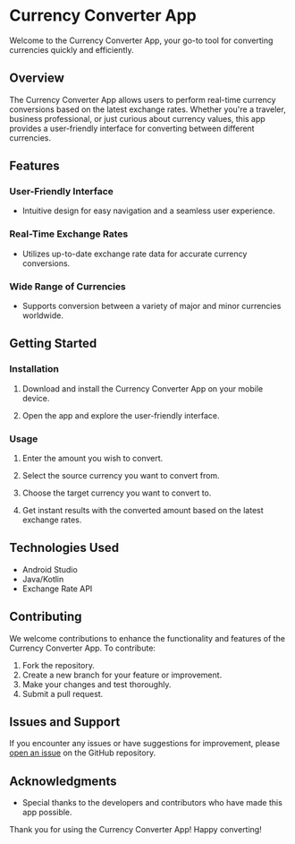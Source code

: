 # Currency Converter App

Welcome to the Currency Converter App, your go-to tool for converting currencies quickly and efficiently.

## Overview

The Currency Converter App allows users to perform real-time currency conversions based on the latest exchange rates. Whether you're a traveler, business professional, or just curious about currency values, this app provides a user-friendly interface for converting between different currencies.

## Features

### User-Friendly Interface

- Intuitive design for easy navigation and a seamless user experience.

### Real-Time Exchange Rates

- Utilizes up-to-date exchange rate data for accurate currency conversions.

### Wide Range of Currencies

- Supports conversion between a variety of major and minor currencies worldwide.

## Getting Started

### Installation

1. Download and install the Currency Converter App on your mobile device.

2. Open the app and explore the user-friendly interface.

### Usage

1. Enter the amount you wish to convert.

2. Select the source currency you want to convert from.

3. Choose the target currency you want to convert to.

4. Get instant results with the converted amount based on the latest exchange rates.


## Technologies Used

- Android Studio
- Java/Kotlin
- Exchange Rate API

## Contributing

We welcome contributions to enhance the functionality and features of the Currency Converter App. To contribute:

1. Fork the repository.
2. Create a new branch for your feature or improvement.
3. Make your changes and test thoroughly.
4. Submit a pull request.

## Issues and Support

If you encounter any issues or have suggestions for improvement, please [open an issue](https://github.com/your-username/currency-converter-app/issues) on the GitHub repository.


## Acknowledgments

- Special thanks to the developers and contributors who have made this app possible.

Thank you for using the Currency Converter App! Happy converting!
